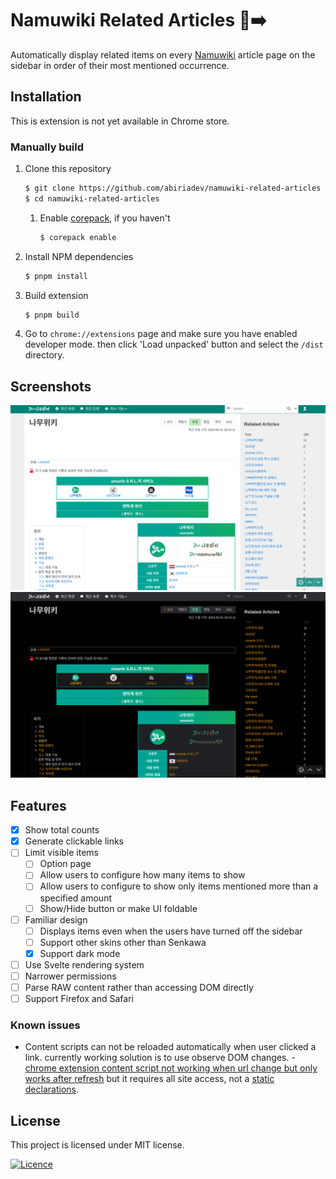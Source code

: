 # Namuwiki Related Articles :deciduous_tree::arrow_right:

Automatically display related items on every [Namuwiki](namu.wiki) article page on the sidebar in order of their most mentioned occurrence.

## Installation

This is extension is not yet available in Chrome store.

### Manually build

1. Clone this repository
	```sh
	$ git clone https://github.com/abiriadev/namuwiki-related-articles
	$ cd namuwiki-related-articles
	```
	1. Enable [corepack](https://github.com/nodejs/corepack), if you haven't
		```sh
		$ corepack enable
		```
1. Install NPM dependencies
	```sh
	$ pnpm install
	```
3. Build extension
	```sh
	$ pnpm build
	```
4. Go to `chrome://extensions` page and make sure you have enabled developer mode. then click 'Load unpacked' button and select the `/dist` directory.

## Screenshots

![when the extension applied, in white mode](./images/screenshot-white.png)
![when the extension applied, in dark mode](./images/screenshot-dark.png)

## Features

- [x] Show total counts
- [x] Generate clickable links
- [ ] Limit visible items
	- [ ] Option page
	- [ ] Allow users to configure how many items to show
	- [ ] Allow users to configure to show only items mentioned more than a specified amount
	- [ ] Show/Hide button or make UI foldable
- [ ] Familiar design
	- [ ] Displays items even when the users have turned off the sidebar
	- [ ] Support other skins other than Senkawa
	- [x] Support dark mode
- [ ] Use Svelte rendering system
- [ ] Narrower permissions
- [ ] Parse RAW content rather than accessing DOM directly
- [ ] Support Firefox and Safari

### Known issues

- Content scripts can not be reloaded automatically when user clicked a link. currently working solution is to use observe DOM changes. - [chrome extension content script not working when url change but only works after refresh](https://stackoverflow.com/questions/71935684/chrome-extension-content-script-not-working-when-url-change-but-only-works-after) but it requires all site access, not a [static declarations](https://developer.chrome.com/docs/extensions/mv3/content_scripts/#static-declarative).

## License

This project is licensed under MIT license.

[![Licence](https://img.shields.io/github/license/abiriadev/namuwiki-related-articles?color=2e8555&style=for-the-badge)](./LICENSE)